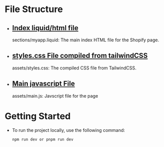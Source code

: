


# File Structure
- ## [Index liquid/html file](sections/myapp.liquid)
    sections/myapp.liquid: The main index HTML file for the Shopify page.
- ## [styles.css File compiled from tailwindCSS](assets/styles.css)
    assets/styles.css: The compiled CSS file from TailwindCSS.
- ## [Main javascript File](assets/main.js)
     assets/main.js: Javscript file for the page

# Getting Started
- To run the project locally, use the following command:
  
      npm run dev or pnpm run dev


